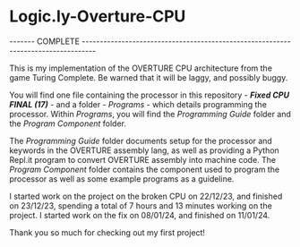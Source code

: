# Logic.ly-Overture-CPU

------- COMPLETE ----------------------------------------------------------------------------------

This is my implementation of the OVERTURE CPU architecture from the game Turing Complete.
Be warned that it will be laggy, and possibly buggy.

You will find one file containing the processor in this repository - ***Fixed CPU FINAL (17)*** - and a folder - *Programs* - which details programming the processor.
Within *Programs*, you will find the *Programming Guide* folder and the *Program Component* folder.

The *Programming Guide* folder documents setup for the processor and keywords in the OVERTURE assembly lang, as well as providing a Python Repl.it program to convert OVERTURE assembly into machine code.
The *Program Component* folder contains the component used to program the processor as well as some example programs as a guideline.

I started work on the project on the broken CPU on 22/12/23, and finished on 23/12/23, spending a total of 7 hours and 13 minutes working on the project.
I started work on the fix on 08/01/24, and finished on 11/01/24.

Thank you so much for checking out my first project!
